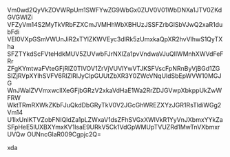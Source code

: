 Vm0wd2QyVkZOVWRpUm1SWFYwZG9WbGx0ZUV0V01WbDNXa1JTV0ZKdGVGWlZi
VFZyVm14S2MyTkVRbFZXCmJVMHhWbXBHUzJSSFZrbGlSbVJwQ2xaR1dubFdi
VEI0VXpGSmVWUnJiR2xTYlZKWVEyc3dlRk5zUmxkaQpXR2hvVlhwS1QyTXha
SFZTYkdScFVteHdkMUV5ZUVwbFJrNXlZa1pvVndwaVJuQllWMnhXWVdFeFRr
ZFgKYmtwaFVteGFjRlZ0TlVOV1ZrVjVUVlYwVTJKSFVscFpNRnByVjBGd1ZG
SlZjRVpXYlhSVFV6RlZlRlJyClpGUUtZbXR3Y0ZWcVNqUldSbEpWVW10MGJG
WnJWalZVVmxwcllXeGFjbGRzV2xkaVdHaE1Wa2RrZDJGVwpXbkppUkZwWFRW
WktTRmRXWkZKbFJuQkdDbGRyTkV0V2JGcGhWREZXYzJGR1RsTldiWGg2Vm14
U1IxUnIKTVZobFNIQldZa1pLZWxaV1dsZFhSVGxXWlVkR1YyVnJXbmxYYkZa
SFpHeE5lUXBXYmxKV1lsaE9URkV5Ck1VdGpWMUpTVUZRd1MwTnVXbmxrUVQw
OUNncGlaR009Cgpjc2Q=

xda